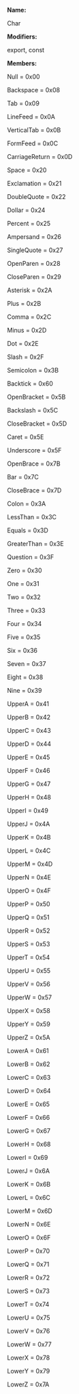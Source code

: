 **Name:**

Char

**Modifiers:**

export, const

**Members:**

Null = 0x00

Backspace = 0x08

Tab = 0x09

LineFeed = 0x0A

VerticalTab = 0x0B

FormFeed = 0x0C

CarriageReturn = 0x0D

Space = 0x20

Exclamation = 0x21

DoubleQuote = 0x22

Dollar = 0x24

Percent = 0x25

Ampersand = 0x26

SingleQuote = 0x27

OpenParen = 0x28

CloseParen = 0x29

Asterisk = 0x2A

Plus = 0x2B

Comma = 0x2C

Minus = 0x2D

Dot = 0x2E

Slash = 0x2F

Semicolon = 0x3B

Backtick = 0x60

OpenBracket = 0x5B

Backslash = 0x5C

CloseBracket = 0x5D

Caret = 0x5E

Underscore = 0x5F

OpenBrace = 0x7B

Bar = 0x7C

CloseBrace = 0x7D

Colon = 0x3A

LessThan = 0x3C

Equals = 0x3D

GreaterThan = 0x3E

Question = 0x3F

Zero = 0x30

One = 0x31

Two = 0x32

Three = 0x33

Four = 0x34

Five = 0x35

Six = 0x36

Seven = 0x37

Eight = 0x38

Nine = 0x39

UpperA = 0x41

UpperB = 0x42

UpperC = 0x43

UpperD = 0x44

UpperE = 0x45

UpperF = 0x46

UpperG = 0x47

UpperH = 0x48

UpperI = 0x49

UpperJ = 0x4A

UpperK = 0x4B

UpperL = 0x4C

UpperM = 0x4D

UpperN = 0x4E

UpperO = 0x4F

UpperP = 0x50

UpperQ = 0x51

UpperR = 0x52

UpperS = 0x53

UpperT = 0x54

UpperU = 0x55

UpperV = 0x56

UpperW = 0x57

UpperX = 0x58

UpperY = 0x59

UpperZ = 0x5A

LowerA = 0x61

LowerB = 0x62

LowerC = 0x63

LowerD = 0x64

LowerE = 0x65

LowerF = 0x66

LowerG = 0x67

LowerH = 0x68

LowerI = 0x69

LowerJ = 0x6A

LowerK = 0x6B

LowerL = 0x6C

LowerM = 0x6D

LowerN = 0x6E

LowerO = 0x6F

LowerP = 0x70

LowerQ = 0x71

LowerR = 0x72

LowerS = 0x73

LowerT = 0x74

LowerU = 0x75

LowerV = 0x76

LowerW = 0x77

LowerX = 0x78

LowerY = 0x79

LowerZ = 0x7A

